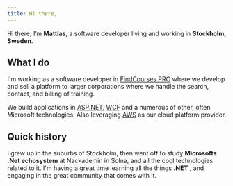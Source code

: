 ```yaml
---
title: Hi there,
---
```


Hi there, I’m **Mattias**, a software developer living and working in **Stockholm, Sweden**.


## What I do

I'm working as a software developer in [FindCourses PRO](https://findcoursespro.com/)  where we develop and sell a platform to larger corporations where we handle the search, contact, and billing of training.

We build applications in  [ASP.NET](https://www.asp.net/),  [WCF](https://docs.microsoft.com/en-us/dotnet/framework/wcf/whats-wcf)  and a numerous of other, often Microsoft technologies. Also leveraging  [AWS](https://aws.amazon.com/)  as our cloud platform provider.

## Quick history

I grew up in the suburbs of Stockholm, then went off to study **Microsofts .Net echosystem** at Nackademin in Solna, and all the cool technologies related to it. I'm having a great time learning all the things **.NET** , and engaging in the great community that comes with it.